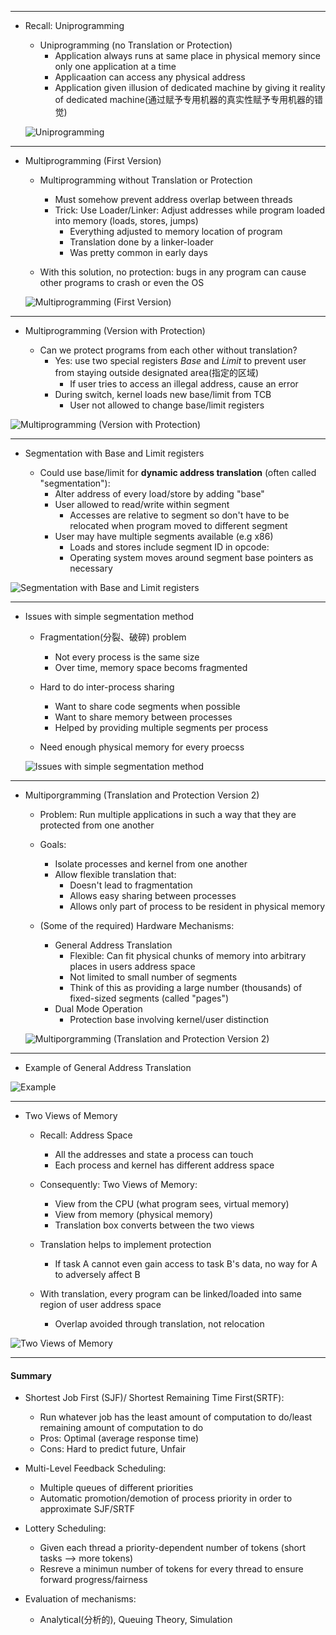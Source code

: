 ------------------

* Recall: Uniprogramming

	+ Uniprogramming (no Translation or Protection)
		- Application always runs at same place in physical memory since only one application at a time
		- Applicaation can access any physical address
		- Application given illusion of dedicated machine by giving it reality of dedicated machine(通过赋予专用机器的真实性赋予专用机器的错觉)
	
	![Uniprogramming](images/11-013.png "Uniprogramming")


------------------

* Multiprogramming (First Version)

	+ Multiprogramming without Translation or Protection
		- Must somehow prevent address overlap between threads
		- Trick: Use Loader/Linker: Adjust addresses while program loaded into memory (loads, stores, jumps)
			* Everything adjusted to memory location of program
			* Translation done by a linker-loader
			* Was pretty common in early days

	+ With this solution, no protection: bugs in any program can cause other programs to crash or even the OS
			

	![Multiprogramming (First Version)](images/11-014.png "Multiprogramming (First Version)")


------------------

* Multiprogramming (Version with Protection)

	+ Can we protect programs from each other without translation?
		- Yes: use two special registers _Base_ and _Limit_ to prevent user from staying outside designated area(指定的区域)
			* If user tries to access an illegal address, cause an error
		- During switch, kernel loads new base/limit from TCB 
			* User not allowed to change base/limit registers
	

![Multiprogramming (Version with Protection)](images/11-015.png "Multiprogramming (Version with Protection)")



------------------

* Segmentation with Base and Limit registers

	+ Could use base/limit for __dynamic address translation__ (often called "segmentation"):
		- Alter address of every load/store by adding "base"
		- User allowed to read/write within segment
			* Accesses are relative to segment so don't have to be relocated when program moved to different segment
		- User may have multiple segments available (e.g x86)
			* Loads and stores include segment ID in opcode:
			* Operating system moves around segment base pointers as necessary

![Segmentation with Base and Limit registers
](images/11-016.png "Segmentation with Base and Limit registers
")


------------------

* Issues with simple segmentation method
	
	+ Fragmentation(分裂、破碎) problem
		- Not every process is the same size
		- Over time, memory space becoms fragmented
	
	+ Hard to do inter-process sharing 
		- Want to share code segments when possible
		- Want to share memory between processes
		- Helped by providing multiple segments per process

	+ Need enough physical memory for every proecss


	![Issues with simple segmentation method](images/11-017.png "Issues with simple segmentation method")


------------------

* Multiporgramming (Translation and Protection Version 2)

	+ Problem: Run multiple applications in such a way that they are protected from one another
	
	+ Goals:
		- Isolate processes and kernel from one another
		- Allow flexible translation that:
			* Doesn't lead to fragmentation
			* Allows easy sharing between processes
			* Allows only part of process to be resident in physical memory
			
	+ (Some of the required) Hardware Mechanisms:
		- General Address Translation
			* Flexible: Can fit physical chunks of memory into arbitrary places in users address space
			* Not limited to small number of segments
			* Think of this as providing a large number (thousands) of fixed-sized segments (called "pages")
		- Dual Mode Operation
			* Protection base involving kernel/user distinction

	![Multiporgramming (Translation and Protection Version 2)](images/11-018.png "Multiporgramming (Translation and Protection Version 2)")


------------------

* Example of General Address Translation

![Example](images/11-019.png "Example")


------------------

* Two Views of Memory

	+ Recall: Address Space
		* All the addresses and state a process can touch
		* Each process and kernel has different address space
		
	+ Consequently: Two Views of Memory:
		* View from the CPU (what program sees, virtual memory)
		* View from memory (physical memory)
		* Translation box converts between the two views
	
	+ Translation helps to implement protection
		* If task A cannot even gain access to task B's data, no way for A to adversely affect B
	
	+ With translation, every program can be linked/loaded into same region of user address space
		* Overlap avoided through translation, not relocation

![Two Views of Memory](images/11-020.png "Two Views of Memory")


------------------

#### Summary

* Shortest Job First (SJF)/ Shortest Remaining Time First(SRTF):
	+ Run whatever job has the least amount of computation to do/least remaining amount of computation to do
	+ Pros: Optimal (average response time)
	+ Cons: Hard to predict future, Unfair

* Multi-Level Feedback Scheduling:
	+ Multiple queues of different priorities
	+ Automatic promotion/demotion of process priority in order to approximate SJF/SRTF

* Lottery Scheduling:
	+ Given each thread a priority-dependent number of tokens (short tasks --> more tokens)
	+ Resreve a minimun number of tokens for every thread to ensure forward progress/fairness

* Evaluation of mechanisms:
	+ Analytical(分析的), Queuing Theory, Simulation










